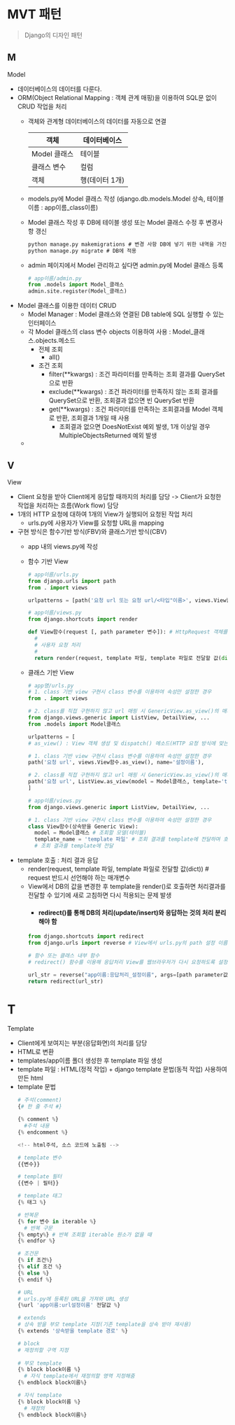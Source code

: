 # MVT 패턴
> Django의 디자인 패턴
## M
Model
+ 데이터베이스의 데이터를 다룬다.
+ ORM(Object Relational Mapping : 객체 관계 매핑)을 이용하여 SQL문 없이 CRUD 작업을 처리
  + 객체와 관계형 데이터베이스의 데이터를 자동으로 연결         
                    
      |객체|데이터베이스|
      |----|----------|
      |Model 클래스|테이블|
      |클래스 변수|컬럼|
      |객체|행(데이터 1개)|
  + models.py에 Model 클래스 작성 (django.db.models.Model 상속, 테이블 이름 : app이름_class이름)
  + Model 클래스 작성 후 DB에 테이블 생성 또는 Model 클래스 수정 후 변경사항 갱신
    ```cmd
    python manage.py makemigrations # 변경 사항 DB에 넣기 위한 내역을 가진 migration 파일 생성
    python manage.py migrate # DB에 적용
    ```
  + admin 페이지에서 Model 관리하고 싶다면 admin.py에 Model 클래스 등록
    ```python
    # app이름/admin.py
    from .models import Model_클래스
    admin.site.register(Model_클래스)
    ```
+ Model 클래스를 이용한 데이터 CRUD
  + Model Manager : Model 클래스와 연결된 DB table에 SQL 실행할 수 있는 인터페이스
  + 각 Model 클래스의 class 변수 objects 이용하여 사용 : Model_클래스.objects.메소드
    + 전체 조회
      + all()
    + 조건 조회
      + filter(**kwargs) : 조건 파라미터를 만족하는 조회 결과를 QuerySet으로 반환
      + exclude(**kwargs) : 조건 파라미터를 만족하지 않는 조회 결과를 QuerySet으로 반환, 조회결과 없으면 빈 QuerySet 반환
      + get(**kwargs) : 조건 파라미터를 만족하는 조회결과를 Model 객체로 반환, 조회결과 1개일 때 사용
        + 조회결과 없으면 DoesNotExist 예외 발생, 1개 이상일 경우 MultipleObjectsReturned 예외 발생
  + 
## V
View
+ Client 요청을 받아 Client에게 응답할 때까지의 처리를 담당 -> Client가 요청한 작업을 처리하는 흐름(Work flow) 담당
+ 1개의 HTTP 요청에 대하여 1개의 View가 실행되어 요청된 작업 처리
  + urls.py에 사용자가 View를 요청할 URL을 mapping
+ 구현 방식은 함수기반 방식(FBV)와 클래스기반 방식(CBV)
  + app 내의 views.py에 작성
  + 함수 기반 View
    ```python
    # app이름/urls.py
    from django.urls import path
    from . import views
    
    urlpatterns = [path('요청 url 또는 요청 url/<타입"이름>', views.View함수, name='설정이름')]
    ```
    
    ```python
    # app이름/views.py
    from django.shortcuts import render
    
    def View함수(request [, path parameter 변수]): # HttpRequest 객체를 받는 request 변수 반드시 선언
      #
      # 사용자 요청 처리
      #
      return render(request, template 파일, template 파일로 전달할 값(dict))
    ```
  + 클래스 기반 View
    ```python
    # app명/urls.py
    # 1. class 기반 view 구현시 class 변수를 이용하여 속성만 설정한 경우
    from . import views
    
    # 2. class를 직접 구현하지 않고 url 매핑 시 GenericView.as_view()의 매개변수 설정
    from django.views.generic import ListView, DetailView, ...
    from .models import Model클래스
    
    urlpatterns = [
    # as_view() : View 객체 생성 및 dispatch() 메소드(HTTP 요청 방식에 맞는 처리 메소드 찾아 호출) 호출

    # 1. class 기반 view 구현시 class 변수를 이용하여 속성만 설정한 경우
    path('요청 url', views.View함수.as_view(), name='설정이름'),

    # 2. class를 직접 구현하지 않고 url 매핑 시 GenericView.as_view()의 매개변수 설정
    path('요청 url', ListView.as_view(model = Model클래스, template='template 파일'), name='설정이름'),
    ]
    ```
    
    ```python
    # app이름/views.py
    from django.views.generic import ListView, DetailView, ...
    
    # 1. class 기반 view 구현시 class 변수를 이용하여 속성만 설정한 경우
    class View함수(상속받을 Generic View):
      model = Model클래스 # 조회할 모델(테이블)
      template_name = 'template 파일' # 조회 결과를 template에 전달하며 호출
      # 조회 결과를 template에 전달 
    ```
+ template 호출 : 처리 결과 응답
  + render(request, template 파일, template 파일로 전달할 값(dict)) # request 반드시 선언해야 하는 매개변수
  + View에서 DB의 값을 변경한 후 template을 render()로 호출하면 처리결과를 전달할 수 있기에 새로 고침하면 다시 적용되는 문제 발생
    + #### redirect()를 통해 DB의 처리(update/insert)와 응답하는 것의 처리 분리해야 함 ####
    ```python
    from django.shortcuts import redirect
    from django.urls import reverse # View에서 urls.py의 path 설정 이름을 이용해 url을 조회.

    # 함수 또는 클래스 내부 함수
    # redirect() 함수를 이용해 응답처리 View를 웹브라우저가 다시 요청하도록 설정.

    url_str = reverse("app이름:응답처리_설정이름", args=[path parameter값]) #args: path parameter값 등록
    return redirect(url_str)
    ```
# T
Template
+ Client에게 보여지는 부분(응답화면)의 처리를 담당
+ HTML로 변환
+ templates/app이름 폴더 생성한 후 template 파일 생성
+ template 파일 : HTML(정적 작업) + django template 문법(동적 작업) 사용하여 만든 html
+ template 문법
  ```python
  # 주석(comment)
  {# 한 줄 주석 #}
  
  {% comment %}
    #주석 내용
  {% endcomment %}
  
  <!-- html주석, 소스 코드에 노출됨 --> 
  
  # template 변수
  {{변수}}
  
  # template 필터
  {{변수 | 필터}}
  
  # template 태그
  {% 태그 %}
  
  # 반복문
  {% for 변수 in iterable %}
    # 반복 구문
  {% empty%} # 반복 조회할 iterable 원소가 없을 때
  {% endfor %}
  
  # 조건문
  {% if 조건%}
  {% elif 조건 %}
  {% else %}
  {% endif %}
  
  # URL
  # urls.py에 등록된 URL을 가져와 URL 생성
  {%url 'app이름:url설정이름' 전달값 %}
  
  # extends
  # 상속 받을 부모 template 지정(기존 template을 상속 받아 재사용)
  {% extends '상속받을 template 경로' %}
  
  # block
  # 재정의할 구역 지정
 
  # 부모 template
  {% block block이름 %}
    # 자식 template에서 재정의할 영역 지정해줌
  {% endblock block이름%}
  
  # 자식 template
  {% block block이름 %}
    # 재정의
  {% endblock block이름%}  
  
  ```
  
    
  
  
